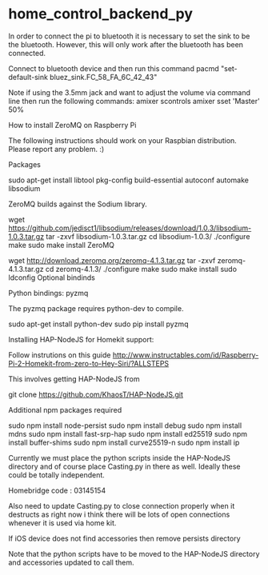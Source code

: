 # home_control_backend_py


In order to connect the pi to bluetooth it is necessary to set the sink to be the bluetooth. However, this will only work after the bluetooth has been connected.

Connect to bluetooth device and then run this command pacmd "set-default-sink bluez_sink.FC_58_FA_6C_42_43"


Note if using the 3.5mm jack and want to adjust the volume via command line then run the following commands:
amixer scontrols
amixer sset 'Master' 50%

How to install ZeroMQ on Raspberry Pi

The following instructions should work on your Raspbian distribution. Please report any problem. :)

Packages

sudo apt-get install libtool pkg-config build-essential autoconf automake
libsodium

ZeroMQ builds against the Sodium library.

wget https://github.com/jedisct1/libsodium/releases/download/1.0.3/libsodium-1.0.3.tar.gz
tar -zxvf libsodium-1.0.3.tar.gz
cd libsodium-1.0.3/
./configure
make
sudo make install
ZeroMQ

wget http://download.zeromq.org/zeromq-4.1.3.tar.gz
tar -zxvf zeromq-4.1.3.tar.gz
cd zeromq-4.1.3/
./configure
make
sudo make install
sudo ldconfig
Optional bindinds

Python bindings: pyzmq

The pyzmq package requires python-dev to compile.

sudo apt-get install python-dev
sudo pip install pyzmq


Installing HAP-NodeJS for Homekit support:

Follow instrutions on this guide
http://www.instructables.com/id/Raspberry-Pi-2-Homekit-from-zero-to-Hey-Siri/?ALLSTEPS

This involves getting HAP-NodeJS from

git clone https://github.com/KhaosT/HAP-NodeJS.git

Additional npm packages required

sudo npm install node-persist
sudo npm install debug
sudo npm install mdns
sudo npm install fast-srp-hap
sudo npm install ed25519
sudo npm install buffer-shims
sudo npm install curve25519-n
sudo npm install ip


Currently we must place the python scripts inside the HAP-NodeJS directory and of course place Casting.py in there as well. Ideally these could be totally independent. 

Homebridge code : 03145154

Also need to update Casting.py to close connection properly when it destructs as right now i think there will be lots of open connections whenever it is used via home kit.

If iOS device does not find accessories then remove persists directory

Note that the python scripts have to be moved to the HAP-NodeJS directory and accessories updated to call them.




